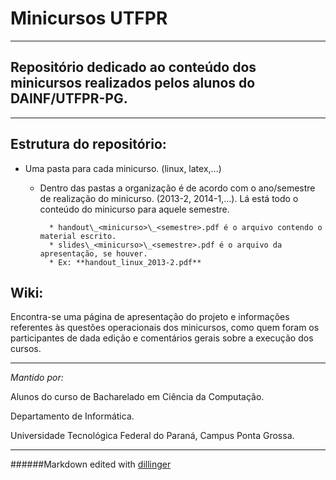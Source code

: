 # Minicursos UTFPR
---
Repositório dedicado ao conteúdo dos minicursos realizados pelos alunos do DAINF/UTFPR-PG.
---

---
## Estrutura do repositório:


 * Uma pasta para cada minicurso. (linux, latex,...)

    * Dentro das pastas a organização é de acordo com o ano/semestre de realização do minicurso. (2013-2, 2014-1,...). Lá está todo o conteúdo do minicurso para aquele semestre.
        
            * handout\_<minicurso>\_<semestre>.pdf é o arquivo contendo o material escrito.
            * slides\_<minicurso>\_<semestre>.pdf é o arquivo da apresentação, se houver.
            * Ex: **handout_linux_2013-2.pdf**

## Wiki:
Encontra-se uma página de apresentação do projeto e informações referentes às questões operacionais dos minicursos, como quem foram os participantes de dada edição e comentários gerais sobre a execução dos cursos.

----
*Mantido por:*

Alunos do curso de
Bacharelado em Ciência da Computação.

Departamento de Informática.

Universidade Tecnológica Federal do Paraná,
Campus Ponta Grossa.

---

######Markdown edited with [dillinger](https://dillinger.io)